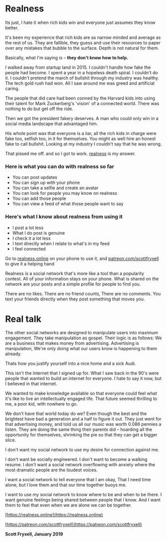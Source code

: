 # Realness
Its just, I hate it when rich kids win and everyone just assumes they know better.

It's been my experience that rich kids are as narrow minded and average as the rest of us. They are fallible, they guess and use their resources to paper over any mistakes that bubble to the surface. Depth is not natural for them.

Basically, what I'm saying is – **they don't know how to help.**

I walked away from startup land in 2015. I couldn't handle how fake the people had become. I spent a year in a hopeless death spiral. I couldn't do it. I couldn't pretend the march of bullshit through my industry was healthy. The tech gold rush had won. All I saw around me was greed and artificial caring.

The people that did care had been conned by the Harvard kids into using their talent for Mark Zuckerberg's 'vision' of a connected world. There was nothing to do but get off the ride.

Then we got the president fakery deserves. A man who could only win in a social media landscape that advantaged him.

His whole point was that everyone is a liar, all the rich kids in charge were fake too, selfish too, in it for themselves. You might as well hire an honest fake to call bullshit. Looking at my industry I couldn't say that he was wrong.

That pissed me off. and so I got to work. [realness](https://realness.online) is my answer.

### Here is what you can do with realness so far
- You can post updates
- You can sign up with your phone
- You can take a selfie and create an avatar
- You can look for people you may know on realness
- You can add those people  
- You can view a feed of what those people want to say

### Here's what I know about realness from using it
- I post a lot less
- What I do post is genuine
- I check it a lot less
- I text directly when I relate to what's in my feed
- I feel connected

Go to [realness.online](https://realness.online) on your phone to use it, and [patreon.com/scottfryxell](https://patreon.com/scottfryxell) to give it a helping hand

Realness is a social network that's more like a tool than a popularity contest. All of your information stays on your phone. What is shared on the network are your posts and a simple profile for people to find you.

There are no likes. There are no friend counts, There are no comments. You text your friends directly when they post something that moves you.

# Real talk

The other social networks are designed to manipulate users into maximum engagement. They take manipulation as gospel. Their logic is as follows: We are a business that makes money from advertising. Advertising is manipulation, We're only doing what our users know is happening to them already.

Thats how you justify yourself into a nice home and a sick Audi.

This isn't the internet that I signed up for. What I saw back in the 90's were people that wanted to build an internet for everyone. I hate to say it now, but I believed in that internet.

We wanted to make knowledge available so that everyone could feel what it's like to live an intellectually engaged life. That future seemed thrilling to me, a poor kid, with nowhere to go.

We don't have that world today do we? Even though the best and the brightest have bad a generation and a half to figure it out.  They just went for that advertising money, and told us all our music was worth 0.086 pennies a listen. They are doing the same thing their parents did – hoarding all the opportunity for themselves, shrinking the pie so that they can get a bigger slice.  

I don't want my social network to use my desire for connection against me.

I don't want be socially engineered. I don't want to become a walking resume. I don't want a social network overflowing with anxiety where the most dramatic people are the loudest voices.

I want a social network to tell everyone that I am okay, That I need time alone, but I love them and that our time together buoys me.

I want to use my social network to know where to be and when to be there. I want genuine feelings being shared between people that I know. And I want them to feel that even when we are alone we can be together.

[https://realness.online](https://realness.online)

[https://patreon.com/scottfryxell](https://patreon.com/scottfryxell)

**Scott Fryxell, January 2019**

